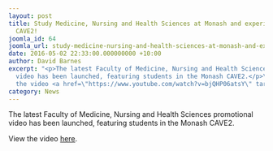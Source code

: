 ```yaml
---
layout: post
title: Study Medicine, Nursing and Health Sciences at Monash and experience the Monash
  CAVE2!
joomla_id: 64
joomla_url: study-medicine-nursing-and-health-sciences-at-monash-and-experience-the-monash-cave2
date: 2016-05-02 22:33:00.000000000 +10:00
author: David Barnes
excerpt: "<p>The latest Faculty of Medicine, Nursing and Health Sciences promotional
  video has been launched, featuring students in the Monash CAVE2.</p>\r\n<p>View
  the video <a href=\"https://www.youtube.com/watch?v=bjQHP06atsY\" target=\"_blank\">here</a>.</p>"
category: News
---
```

<p>The latest Faculty of Medicine, Nursing and Health Sciences promotional video has been launched, featuring students in the Monash CAVE2.</p>
<p>View the video <a href="https://www.youtube.com/watch?v=bjQHP06atsY" target="_blank">here</a>.</p>

